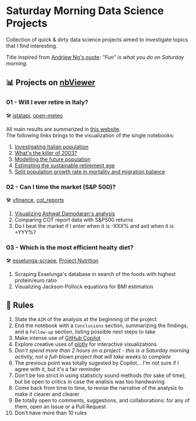 # Saturday Morning Data Science Projects

Collection of quick & dirty data science projects aimed to investigate topics that I find interesting.

Title inspired from [Andriew Ng's quote](https://www.youtube.com/watch?v=733m6qBH-jI): *"Fun" is what you do on Saturday morning*.

## :bar_chart: Projects on [nbViewer](https://nbviewer.org/)

### 01 - Will I ever retire in Italy?

:hammer_and_wrench: [istatapi](https://github.com/Attol8/istatapi), [open-meteo](https://open-meteo.com/)

All main results are summarized in [this website](https://danieleongari.github.io/demographic_model_page/). <br>
The following links brings to the visualization of the single notebooks:

1. [Investigating Italian population](https://nbviewer.org/github/danieleongari/saturdaymorningdsprojects/blob/master/01_will_i_ever_retire_in_italy/1_investigating_italian_population.ipynb)
2. [What's the killer of 2003?](https://nbviewer.org/github/danieleongari/saturdaymorningdsprojects/blob/master/01_will_i_ever_retire_in_italy/2_whats_the_killer_of_2003.ipynb)
3. [Modelling the future population](https://nbviewer.org/github/danieleongari/saturdaymorningdsprojects/blob/master/01_will_i_ever_retire_in_italy/3_modelling_future_population.ipynb)
4. [Estimating the sustainable retirement age](https://nbviewer.org/github/danieleongari/saturdaymorningdsprojects/blob/master/01_will_i_ever_retire_in_italy/4_sustainable_retirement_age.ipynb)
5. [Split population growth rate in mortality and migration balance](https://nbviewer.org/github/danieleongari/saturdaymorningdsprojects/blob/master/01_will_i_ever_retire_in_italy/5_mortality_and_pgr.ipynb)

### 02 - Can I time the market (S&P 500)?

:hammer_and_wrench: [yfinance](https://github.com/ranaroussi/yfinance), [cot_reports](https://github.com/danieleongari/cot_reports) 

1. [Visualizing Ashwat Damodaran's analysis](https://nbviewer.org/github/danieleongari/saturdaymorningdsprojects/blob/master/02_sp500_timing/1_damodaran_analysis.ipynb)
2. Comparing COT report data with S&P500 returns
3. Do I beat the market if I enter when it is -XXX% and axit when it is +YYY%?

### 03 - Which is the most efficient healty diet? 

:hammer_and_wrench: [esselunga-scrape](https://github.com/limi7break/esselunga-scrape), [Project Nutrition](https://www.projectinvictus.it/libri/project-nutrition/)

1. Scraping Esselunga's database in search of the foods with highest protein/euro ratio
2. Visualizing Jackson-Pollock equations for BMI estimation


## :pushpin: Rules

1. State the `AIM` of the analysis at the beginning of the project
2. End the notebook with a `Conclusions` section, summarizing the findings, and a `Follow-up` section, listing possible next steps to take
3. Make intense use of [GitHub Copilot](https://github.com/features/copilot)
4. Explore creative uses of [plotly](https://plotly.com/python/) for interactive visualizations
5. *Don't spend more than 2 hours on a project - this is a Saturday morning activity, not a full-blown project that will take weeks to complete*
6. The previous point was totally sugested by Copilot... I'm not sure if I agree with it, but it's a fair reminder
7. Don't be too strict in using statisticly sound methods (for sake of time), but be open to critics in case the analisis was too handwaving
8. Come back from time to time, to revise the narrative of the analysis to make it clearer and clearer
9. Be totally open to comments, suggestions, and collaborations: for any of them, open an Issue or a Pull Request
10. Don't have more than 10 rules